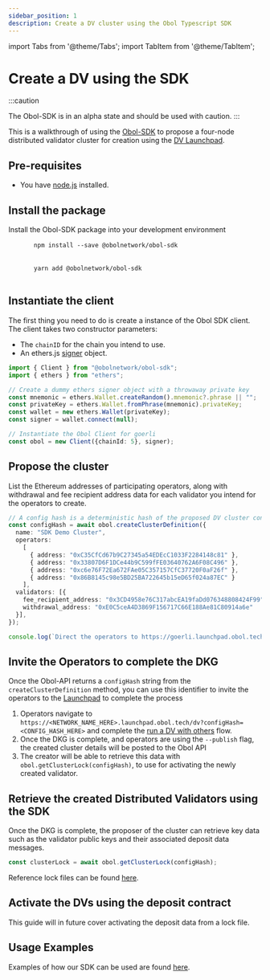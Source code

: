 ```yaml
---
sidebar_position: 1
description: Create a DV cluster using the Obol Typescript SDK
---
```


import Tabs from '@theme/Tabs';
import TabItem from '@theme/TabItem';

# Create a DV using the SDK

:::caution

The Obol-SDK is in an alpha state and should be used with caution.
:::

This is a walkthrough of using the [Obol-SDK](https://www.npmjs.com/package/@obolnetwork/obol-sdk) to propose a four-node distributed validator cluster for creation using the [DV Launchpad](../../../dvl/intro.md). 

## Pre-requisites

- You have [node.js](https://nodejs.org/en) installed.

## Install the package

Install the Obol-SDK package into your development environment

<Tabs groupId="install-sdk">
  <TabItem value="npm" label="NPM" default>
    <pre>
      <code>npm install --save @obolnetwork/obol-sdk</code>
    </pre>
  </TabItem>
  <TabItem value="yarn" label="Yarn">
    <pre>
      <code>yarn add @obolnetwork/obol-sdk</code>
    </pre>
  </TabItem>
</Tabs>

## Instantiate the client

The first thing you need to do is create a instance of the Obol SDK client. The client takes two constructor parameters:

- The `chainID` for the chain you intend to use.
- An ethers.js [signer](https://docs.ethers.org/v6/api/providers/#Signer-signTypedData) object.


```ts
import { Client } from "@obolnetwork/obol-sdk";
import { ethers } from "ethers";

// Create a dummy ethers signer object with a throwaway private key
const mnemonic = ethers.Wallet.createRandom().mnemonic?.phrase || "";
const privateKey = ethers.Wallet.fromPhrase(mnemonic).privateKey;
const wallet = new ethers.Wallet(privateKey);
const signer = wallet.connect(null);

// Instantiate the Obol Client for goerli 
const obol = new Client({chainId: 5}, signer);
```

## Propose the cluster

List the Ethereum addresses of participating operators, along with withdrawal and fee recipient address data for each validator you intend for the operators to create.

```ts
// A config hash is a deterministic hash of the proposed DV cluster configuration
const configHash = await obol.createClusterDefinition({
  name: "SDK Demo Cluster",
  operators:
    [
      { address: "0xC35CfCd67b9C27345a54EDEcC1033F2284148c81" },
      { address: "0x33807D6F1DCe44b9C599fFE03640762A6F08C496" },
      { address: "0xc6e76F72Ea672FAe05C357157CfC37720F0aF26f" },
      { address: "0x86B8145c98e5BD25BA722645b15eD65f024a87EC" }
    ],
  validators: [{
    fee_recipient_address: "0x3CD4958e76C317abcEA19faDd076348808424F99",
    withdrawal_address: "0xE0C5ceA4D3869F156717C66E188Ae81C80914a6e"
  }],
});

console.log(`Direct the operators to https://goerli.launchpad.obol.tech/dv?configHash=${configHash} to complete the key generation process`)
```

## Invite the Operators to complete the DKG

Once the Obol-API returns a `configHash` string from the `createClusterDefinition` method, you can use this identifier to invite the operators to the [Launchpad](../../../dvl/intro.md) to complete the process

1. Operators navigate to `https://<NETWORK_NAME_HERE>.launchpad.obol.tech/dv?configHash=<CONFIG_HASH_HERE>` and complete the [run a DV with others](../group/quickstart-group-operator.md) flow.
1. Once the DKG is complete, and operators are using the `--publish` flag, the created cluster details will be posted to the Obol API
1. The creator will be able to retrieve this data with `obol.getClusterLock(configHash)`, to use for activating the newly created validator. 

## Retrieve the created Distributed Validators using the SDK

Once the DKG is complete, the proposer of the cluster can retrieve key data such as the validator public keys and their associated deposit data messages. 

```js
const clusterLock = await obol.getClusterLock(configHash);
```

Reference lock files can be found [here](https://github.com/ObolNetwork/charon/tree/main/cluster/testdata). 

## Activate the DVs using the deposit contract

This guide will in future cover activating the deposit data from a lock file.

## Usage Examples

Examples of how our SDK can be used are found [here](https://github.com/ObolNetwork/obol-sdk-examples).
